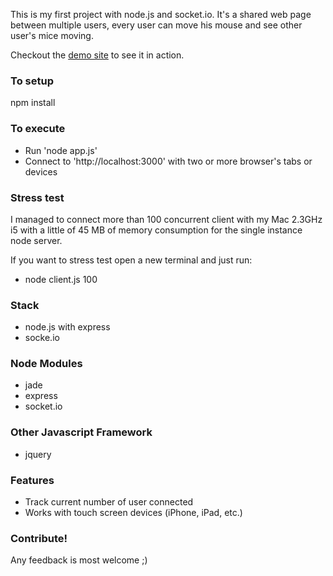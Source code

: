 This is my first project with node.js and socket.io. It's a shared web page between multiple users, every user can move his mouse and see other user's mice moving.

Checkout the [demo site](http://mice.js) to see it in action.

### To setup

npm install

### To execute

- Run 'node app.js'
- Connect to 'http://localhost:3000' with two or more browser's tabs or devices

### Stress test

I managed to connect more than 100 concurrent client with my Mac 2.3GHz i5 with a little of 45 MB of memory consumption for the single instance node server.

If you want to stress test open a new terminal and just run:
- node client.js 100

### Stack

- node.js with express
- socke.io

### Node Modules

-  jade
-  express
-  socket.io

### Other Javascript Framework

- jquery

### Features

- Track current number of user connected
- Works with touch screen devices (iPhone, iPad, etc.)

### Contribute! 

Any feedback is most welcome ;)
